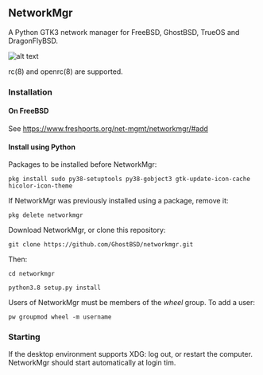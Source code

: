 ## NetworkMgr

A Python GTK3 network manager for FreeBSD, GhostBSD, TrueOS and DragonFlyBSD. 

![alt text](https://image.ibb.co/bWha3R/Screenshot_at_2017_11_24_20_57_33.png)

rc(8) and openrc(8) are supported. 

### Installation

#### On FreeBSD

See https://www.freshports.org/net-mgmt/networkmgr/#add

#### Install using Python

Packages to be installed before NetworkMgr:

`pkg install sudo py38-setuptools py38-gobject3 gtk-update-icon-cache hicolor-icon-theme`

If NetworkMgr was previously installed using a package, remove it:  

`pkg delete networkmgr`

Download NetworkMgr, or clone this repository:

`git clone https://github.com/GhostBSD/networkmgr.git`

Then: 

`cd networkmgr`

`python3.8 setup.py install`

Users of NetworkMgr must be members of the _wheel_ group. To add a user: 

`pw groupmod wheel -m username`

### Starting 

If the desktop environment supports XDG: log out, or restart the computer. NetworkMgr should start automatically at login tim. 
